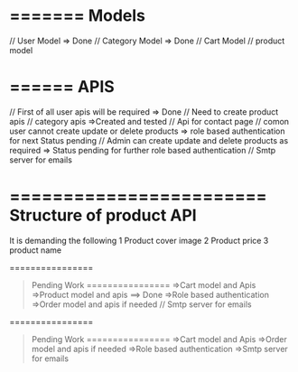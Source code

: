  =======
 Models
 ========



// User Model  => Done
// Category Model => Done
// Cart Model
// product model

 ======
 APIS
 ======



// First of all user apis will be required => Done
// Need to create product apis 
// category apis =>Created and tested 
// Api for contact page
// comon user cannot create update or delete products => role based authentication for next Status pending
// Admin can create update and delete products as required =>  Status pending for further role based authentication 
// Smtp server for emails 

 

 ========================
 Structure of product API
 ========================
It is demanding the following 
1 Product cover image 
2 Product price 
3 product name 

 ================
 >Pending Work
 ================
 =>Cart model and Apis
 =>Product model and apis ==> Done
 =>Role based authentication
 =>Order model and apis if needed
 // Smtp server for emails 



 ================
 >Pending Work
 ================
 =>Cart model and Apis
 =>Order model and apis if needed
 =>Role based authentication
 =>Smtp server for emails 
